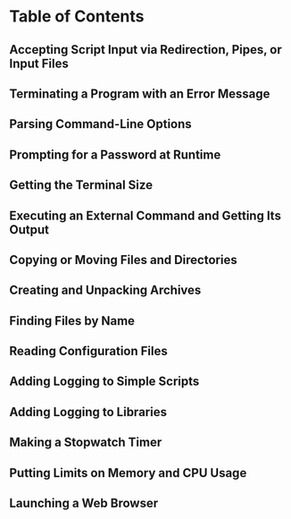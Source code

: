 # Table of Contents

## Accepting Script Input via Redirection, Pipes, or Input Files 

## Terminating a Program with an Error Message

## Parsing Command-Line Options

## Prompting for a Password at Runtime

## Getting the Terminal Size

## Executing an External Command and Getting Its Output

## Copying or Moving Files and Directories

## Creating and Unpacking Archives

## Finding Files by Name

## Reading Configuration Files

## Adding Logging to Simple Scripts

## Adding Logging to Libraries

## Making a Stopwatch Timer

## Putting Limits on Memory and CPU Usage

## Launching a Web Browser



